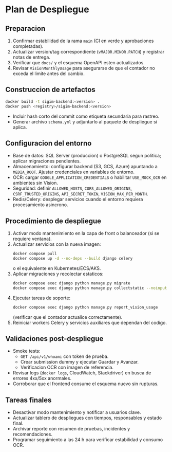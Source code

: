 # Plan de Despliegue

## Preparacion
1. Confirmar estabilidad de la rama `main` (CI en verde y aprobaciones completadas).
2. Actualizar version/tag correspondiente (`vMAJOR.MINOR.PATCH`) y registrar notas de entrega.
3. Verificar que `docs/` y el esquema OpenAPI esten actualizados.
4. Revisar `VisionMonthlyUsage` para asegurarse de que el contador no exceda el limite antes del cambio.

## Construccion de artefactos
```bash
docker build -t sigim-backend:<version> .
docker push <registry>/sigim-backend:<version>
```
- Incluir hash corto del commit como etiqueta secundaria para rastreo.
- Generar archivo `schema.yml` y adjuntarlo al paquete de despliegue si aplica.

## Configuracion del entorno
- Base de datos: SQL Server (produccion) o PostgreSQL segun politica; aplicar migraciones pendientes.
- Almacenamiento: configurar backend (S3, GCS, Azure) apuntando a `MEDIA_ROOT`. Ajustar credenciales en variables de entorno.
- OCR: cargar `GOOGLE_APPLICATION_CREDENTIALS` o habilitar `USE_MOCK_OCR` en ambientes sin Vision.
- Seguridad: definir `ALLOWED_HOSTS`, `CORS_ALLOWED_ORIGINS`, `CSRF_TRUSTED_ORIGINS`, `API_SECRET_TOKEN`, `VISION_MAX_PER_MONTH`.
- Redis/Celery: desplegar servicios cuando el entorno requiera procesamiento asincrono.

## Procedimiento de despliegue
1. Activar modo mantenimiento en la capa de front o balanceador (si se requiere ventana).
2. Actualizar servicios con la nueva imagen:
   ```bash
   docker compose pull
   docker compose up -d --no-deps --build django celery
   ```
   o el equivalente en Kubernetes/ECS/AKS.
3. Aplicar migraciones y recolectar estaticos:
   ```bash
   docker compose exec django python manage.py migrate
   docker compose exec django python manage.py collectstatic --noinput
   ```
4. Ejecutar tareas de soporte:
   ```bash
   docker compose exec django python manage.py report_vision_usage
   ```
   (verificar que el contador actualice correctamente).
5. Reiniciar workers Celery y servicios auxiliares que dependan del codigo.

## Validaciones post-despliegue
- Smoke tests:
  - `GET /api/v1/whoami` con token de prueba.
  - Crear submission dummy y ejecutar Guardar y Avanzar.
  - Verificacion OCR con imagen de referencia.
- Revisar logs (`docker logs`, CloudWatch, Stackdriver) en busca de errores 4xx/5xx anormales.
- Corroborar que el frontend consume el esquema nuevo sin rupturas.

## Tareas finales
- Desactivar modo mantenimiento y notificar a usuarios clave.
- Actualizar tablero de despliegues con tiempos, responsables y estado final.
- Archivar reporte con resumen de pruebas, incidentes y recomendaciones.
- Programar seguimiento a las 24 h para verificar estabilidad y consumo OCR.
